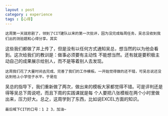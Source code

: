 ```yaml
---
layout : post
category : experience
tags : [心得]
---
```

    这周第一天就悲剧了，领到了CIT建队以来的第一次批评，因为没完成每周任务，吴总没收到我们出的测验题和心得分享。其实
这些我们都做了并上传了，但是没有以任何方式通知吴总，想当然的以为他会看到。这次给我们的教训是：做事必须要有主动性
不能想当然。还有就是要积极主动自己的成果展示给别人，而不是等着别人去发现。		

    这周我们花了大量时间去完成、完善了我们的工作模板。一开始觉得做的还不错，可吴总说还没达到他上小学侄子水平。于是在
吴总的指导下，我们重新做了两次，做出来的模板大家都觉得不错。可是评判还是得等吴总下周说吧，而且下周的实践课就是每
个人要把八张模板在两个小时里做出来，压力好大。总之，这周学到了东西，比如说EXCEL方面的知识。		

    最后喊下CIT的口号：1 2 3，加油~		

